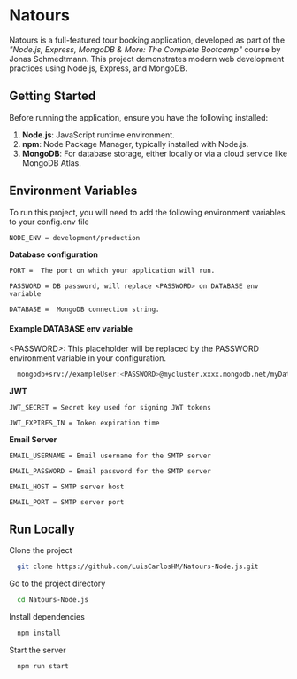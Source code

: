 
# Natours

Natours is a full-featured tour booking application, developed as part of the _"Node.js, Express, MongoDB & More: The Complete Bootcamp"_ course by Jonas Schmedtmann. This project demonstrates modern web development practices using Node.js, Express, and MongoDB.





## Getting Started

Before running the application, ensure you have the following installed:

1) **Node.js**: JavaScript runtime environment.
2) **npm**: Node Package Manager, typically installed with Node.js.
3) **MongoDB**: For database storage, either locally or via a cloud service like MongoDB Atlas.


## Environment Variables

To run this project, you will need to add the following environment variables to your config.env file

`NODE_ENV = development/production`

**Database configuration**

`PORT =  The port on which your application will run.`

`PASSWORD = DB password, will replace <PASSWORD> on DATABASE env variable`

`DATABASE = 
MongoDB connection string.`

#### Example DATABASE env variable

\<PASSWORD>: This placeholder will be replaced by the PASSWORD environment variable in your configuration.

```bash
  mongodb+srv://exampleUser:<PASSWORD>@mycluster.xxxx.mongodb.net/myDatabase?retryWrites=true&w=majority&appName=myApp
```


**JWT**

`JWT_SECRET = Secret key used for signing JWT tokens`

`JWT_EXPIRES_IN = Token expiration time`

 **Email Server**
 
`EMAIL_USERNAME = Email username for the SMTP server`

`EMAIL_PASSWORD = Email password for the SMTP server`

`EMAIL_HOST = SMTP server host`

`EMAIL_PORT = SMTP server port`



## Run Locally

Clone the project

```bash
  git clone https://github.com/LuisCarlosHM/Natours-Node.js.git
```

Go to the project directory

```bash
  cd Natours-Node.js
```

Install dependencies

```bash
  npm install
```

Start the server

```bash
  npm run start
```




